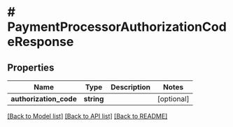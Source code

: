 # # PaymentProcessorAuthorizationCodeResponse

## Properties

Name | Type | Description | Notes
------------ | ------------- | ------------- | -------------
**authorization_code** | **string** |  | [optional]

[[Back to Model list]](../../README.md#models) [[Back to API list]](../../README.md#endpoints) [[Back to README]](../../README.md)
